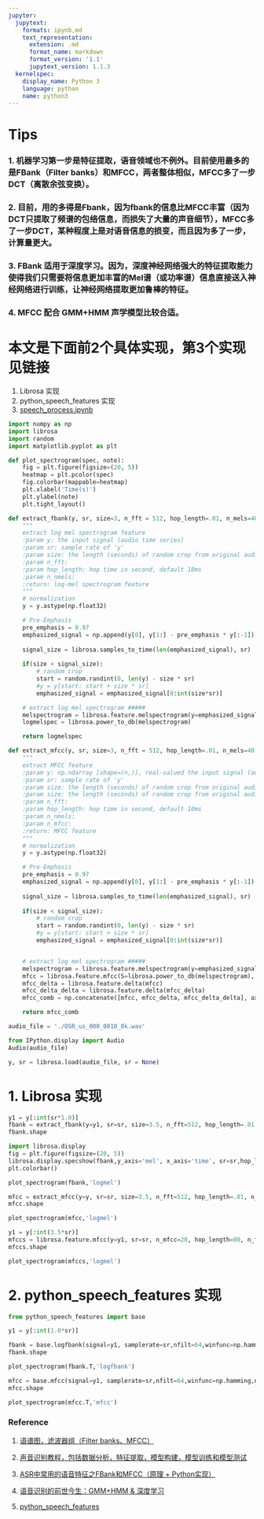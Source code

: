 ```yaml
---
jupyter:
  jupytext:
    formats: ipynb,md
    text_representation:
      extension: .md
      format_name: markdown
      format_version: '1.1'
      jupytext_version: 1.1.3
  kernelspec:
    display_name: Python 3
    language: python
    name: python3
---
```


# Tips

### 1. 机器学习第一步是特征提取，语音领域也不例外。目前使用最多的是FBank（Filter banks）和MFCC，两者整体相似，MFCC多了一步DCT（离散余弦变换）。

### 2. 目前，用的多得是Fbank，因为fbank的信息比MFCC丰富（因为DCT只提取了频谱的包络信息，而损失了大量的声音细节），MFCC多了一步DCT，某种程度上是对语音信息的损变，而且因为多了一步，计算量更大。

### 3. FBank 适用于深度学习。因为，深度神经网络强大的特征提取能力使得我们只需要将信息更加丰富的Mel谱（或功率谱）信息直接送入神经网络进行训练，让神经网络提取更加鲁棒的特征。

### 4. MFCC 配合 GMM+HMM 声学模型比较合适。


# 本文是下面前2个具体实现，第3个实现见链接
1. Librosa 实现
2. python_speech_features 实现
3. [speech_process.ipynb](https://github.com/jamess010/AIOpen/blob/master/data/tools/librosa/mfcc-fbank/speech_process.ipynb)

```python
import numpy as np
import librosa
import random
import matplotlib.pyplot as plt
```

```python
def plot_spectrogram(spec, note):
    fig = plt.figure(figsize=(20, 5))
    heatmap = plt.pcolor(spec)
    fig.colorbar(mappable=heatmap)
    plt.xlabel('Time(s)')
    plt.ylabel(note)
    plt.tight_layout()

```

```python
def extract_fbank(y, sr, size=3, n_fft = 512, hop_length=.01, n_mels=40):
    """
    extract log mel spectrogram feature
    :param y: the input signal (audio time series)
    :param sr: sample rate of 'y'
    :param size: the length (seconds) of random crop from original audio, default as 3 seconds
    :param n_fft:
    :param hop_length: hop time in second, default 10ms
    :param n_nmels: 
    :return: log-mel spectrogram feature
    """
    # normalization
    y = y.astype(np.float32)

    # Pre-Emphasis
    pre_emphasis = 0.97
    emphasized_signal = np.append(y[0], y[1:] - pre_emphasis * y[:-1])
    
    signal_size = librosa.samples_to_time(len(emphasized_signal), sr)
    
    if(size < signal_size): 
        # random crop
        start = random.randint(0, len(y) - size * sr)
        #y = y[start: start + size * sr]
        emphasized_signal = emphasized_signal[0:int(size*sr)]

    # extract log mel spectrogram #####
    melspectrogram = librosa.feature.melspectrogram(y=emphasized_signal, sr=sr, n_fft=n_fft, hop_length=int(hop_length*sr), n_mels=n_mels)
    logmelspec = librosa.power_to_db(melspectrogram)

    return logmelspec
```

```python
def extract_mfcc(y, sr, size=3, n_fft = 512, hop_length=.01, n_mels=40, n_mfcc=20):
    """
    extract MFCC feature
    :param y: np.ndarray [shape=(n,)], real-valued the input signal (audio time series)
    :param sr: sample rate of 'y'
    :param size: the length (seconds) of random crop from original audio, default as 3 seconds
    :param size: the length (seconds) of random crop from original audio, default as 3 seconds
    :param n_fft:
    :param hop_length: hop time in second, default 10ms
    :param n_nmels:
    :param n_mfcc:   
    :return: MFCC feature
    """
    # normalization
    y = y.astype(np.float32)

    # Pre-Emphasis
    pre_emphasis = 0.97
    emphasized_signal = np.append(y[0], y[1:] - pre_emphasis * y[:-1])
    
    signal_size = librosa.samples_to_time(len(emphasized_signal), sr)
    
    if(size < signal_size): 
        # random crop
        start = random.randint(0, len(y) - size * sr)
        #y = y[start: start + size * sr]
        emphasized_signal = emphasized_signal[0:int(size*sr)]


    # extract log mel spectrogram #####
    melspectrogram = librosa.feature.melspectrogram(y=emphasized_signal, sr=sr, n_fft=n_fft, hop_length=int(hop_length*sr), n_mels=n_mels)
    mfcc = librosa.feature.mfcc(S=librosa.power_to_db(melspectrogram), n_mfcc=n_mfcc)
    mfcc_delta = librosa.feature.delta(mfcc)
    mfcc_delta_delta = librosa.feature.delta(mfcc_delta)
    mfcc_comb = np.concatenate([mfcc, mfcc_delta, mfcc_delta_delta], axis=0)

    return mfcc_comb
```

```python
audio_file = './OSR_us_000_0010_8k.wav'
```

```python
from IPython.display import Audio
Audio(audio_file)
```

```python
y, sr = librosa.load(audio_file, sr = None)
```

# 1. Librosa 实现

```python
y1 = y[:int(sr*1.0)]
fbank = extract_fbank(y=y1, sr=sr, size=3.5, n_fft=512, hop_length=.01, n_mels=40)
fbank.shape
```

```python
import librosa.display
fig = plt.figure(figsize=(20, 5))
librosa.display.specshow(fbank,y_axis='mel', x_axis='time', sr=sr,hop_length=80)
plt.colorbar()

```

```python
plot_spectrogram(fbank,'logmel')
```

```python
mfcc = extract_mfcc(y=y, sr=sr, size=3.5, n_fft=512, hop_length=.01, n_mels=40, n_mfcc=20)
mfcc.shape
```

```python
plot_spectrogram(mfcc,'logmel')
```

```python
y1 = y[:int(3.5*sr)]
mfccs = librosa.feature.mfcc(y=y1, sr=sr, n_mfcc=20, hop_length=80, n_fft=512, n_mels=40) 
mfccs.shape
```

```python
plot_spectrogram(mfccs,'logmel')
```

# 2. python_speech_features 实现

```python
from python_speech_features import base

y1 = y[:int(1.0*sr)]

```

```python
fbank = base.logfbank(signal=y1, samplerate=sr,nfilt=64,winfunc=np.hamming, winlen=.024, winstep=.01)
fbank.shape
```

```python
plot_spectrogram(fbank.T,'logfbank')
```

```python
mfcc = base.mfcc(signal=y1, samplerate=sr,nfilt=64,winfunc=np.hamming,numcep=20)
mfcc.shape
```

```python
plot_spectrogram(mfcc.T,'mfcc')
```

### Reference


1. [语谱图，滤波器组（Filter banks、MFCC）](https://www.jianshu.com/p/b416d5617b0c)

2. [声音识别教程，包括数据分析，特征提取，模型构建，模型训练和模型测试](https://github.com/JasonZhang156/Sound-Recognition-Tutorial)

3. [ASR中常用的语音特征之FBank和MFCC（原理 + Python实现）](https://blog.csdn.net/Magical_Bubble/article/details/90295814#FBankFilter_Banks_228)

4. [语音识别的前世今生：GMM+HMM & 深度学习](http://makaidong.com/lyu0709/44493_689370_4.htm)

5. [python_speech_features](https://github.com/jameslyons/python_speech_features)
